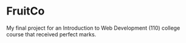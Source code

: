 # FruitCo
My final project for an Introduction to Web Development (110) college course that received perfect marks.
